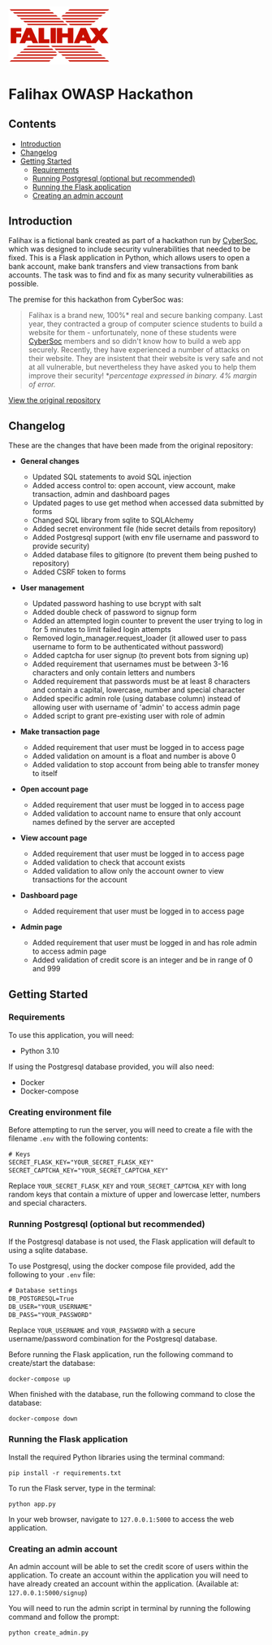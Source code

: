 <img src="static/falihax.png" width="200" alt="Falihax logo"/>

# Falihax OWASP Hackathon

## Contents
- [Introduction](#Introduction)
- [Changelog](#Changelog)
- [Getting Started](#Getting-Started)
  - [Requirements](#Requirements)
  - [Running Postgresql (optional but recommended)](#Running-postgresql-optional-but-recommended)
  - [Running the Flask application](#Running-the-Flask-application)
  - [Creating an admin account](#Creating-an-admin-account)

## Introduction
Falihax is a fictional bank created as part of a hackathon run by [CyberSoc](https://cybersoc.org.uk/), 
which was designed to include security vulnerabilities that needed to be fixed. This is a Flask application 
in Python, which allows users to open a bank account, make bank transfers and view transactions from 
bank accounts. The task was to find and fix as many security vulnerabilities as possible. 

The premise for this hackathon from CyberSoc was:
> Falihax is a brand new, 100%* real and secure banking company. Last year, they
contracted a group of computer science students to build a website for them -
unfortunately, none of these students
were [CyberSoc](https://cybersoc.org.uk/?r=falihax) members and so didn't know
how to build a web app securely.
> Recently, they have experienced a number of
attacks on their website. They are insistent that their website is very safe and
not at all vulnerable, but nevertheless they have asked you to help them improve
their security!
> **percentage expressed in binary. 4% margin of error.*

[View the original repository](https://github.com/CyberSoc-Newcastle/owasp-falihax)

## Changelog
These are the changes that have been made from the original repository:
- **General changes**
  - Updated SQL statements to avoid SQL injection
  - Added access control to: open account, view account, make transaction, admin and dashboard pages
  - Updated pages to use get method when accessed data submitted by forms
  - Changed SQL library from sqlite to SQLAlchemy
  - Added secret environment file (hide secret details from repository)
  - Added Postgresql support (with env file username and password to provide security)
  - Added database files to gitignore (to prevent them being pushed to repository)
  - Added CSRF token to forms


- **User management**
  - Updated password hashing to use bcrypt with salt
  - Added double check of password to signup form
  - Added an attempted login counter to prevent the user trying to log in for 5 minutes to limit failed login attempts
  - Removed login_manager.request_loader (it allowed user to pass username to form to be authenticated without password)
  - Added captcha for user signup (to prevent bots from signing up)
  - Added requirement that usernames must be between 3-16 characters and only contain letters and numbers
  - Added requirement that passwords must be at least 8 characters and contain a capital, lowercase, number and special character
  - Added specific admin role (using database column) instead of allowing user with username of 'admin' to access admin page
  - Added script to grant pre-existing user with role of admin


- **Make transaction page** 
  - Added requirement that user must be logged in to access page
  - Added validation on amount is a float and number is above 0
  - Added validation to stop account from being able to transfer money to itself


- **Open account page**
  - Added requirement that user must be logged in to access page
  - Added validation to account name to ensure that only account names defined by the server are accepted


- **View account page**
  - Added requirement that user must be logged in to access page
  - Added validation to check that account exists
  - Added validation to allow only the account owner to view transactions for the account

  
- **Dashboard page**
  - Added requirement that user must be logged in to access page


- **Admin page**
  - Added requirement that user must be logged in and has role admin to access admin page
  - Added validation of credit score is an integer and be in range of 0 and 999

## Getting Started

### Requirements
To use this application, you will need:
- Python 3.10

If using the Postgresql database provided, you will also need:
- Docker
- Docker-compose

### Creating environment file
Before attempting to run the server, you will need to create a file with the filename `.env` with the following contents:
```.env
# Keys
SECRET_FLASK_KEY="YOUR_SECRET_FLASK_KEY"
SECRET_CAPTCHA_KEY="YOUR_SECRET_CAPTCHA_KEY"
```
Replace `YOUR_SECRET_FLASK_KEY` and `YOUR_SECRET_CAPTCHA_KEY` with long random keys that contain 
a mixture of upper and lowercase letter, numbers and special characters.

### Running Postgresql (optional but recommended)
If the Postgresql database is not used, the Flask application will default to using a sqlite database.

To use Postgresql, using the docker compose file provided, add the following to your `.env` file:
```.env
# Database settings
DB_POSTGRESQL=True
DB_USER="YOUR_USERNAME"
DB_PASS="YOUR_PASSWORD"
```
Replace `YOUR_USERNAME` and `YOUR_PASSWORD` with a secure username/password combination
for the Postgresql database.

Before running the Flask application, run the following command to create/start the database:
```
docker-compose up
```

When finished with the database, run the following command to close the database:
```
docker-compose down
```

### Running the Flask application
Install the required Python libraries using the terminal command:
```
pip install -r requirements.txt
```
To run the Flask server, type in the terminal:
```
python app.py
```
In your web browser, navigate to `127.0.0.1:5000` to access the web application.

### Creating an admin account
An admin account will be able to set the credit score of users within the application. 
To create an account within the application you will need to have already created an account within
the application. (Available at: `127.0.0.1:5000/signup`)

You will need to run the admin script in terminal by running the following command and follow the 
prompt:
```
python create_admin.py
```